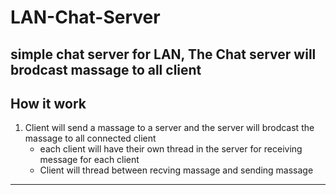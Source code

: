 # LAN-Chat-Server
simple chat server for LAN, The Chat server will brodcast massage to all client
---
## How it work

1. Client will send a massage to a server and the server will brodcast the massage to all connected client
    - each client will have their own thread in the server for receiving message for each client
    - Client will thread between recving massage and sending massage
---
